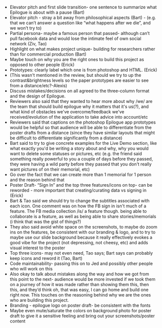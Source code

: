 - Elevator pitch and first slide transition- one sentence to summarize what Epilogue is about with a pause (Bart)
- Elevator pitch - stray a bit away from philosophical aspects (Bart) - (e.g. that we can’t answer a question like “what happens after we die”, and we won’t try to)
- Partial persona- maybe a famous person that passed- although can’t pull facebook data and would lose the intimate feel of own social network (Ziv, Tao)
- Highlight on what makes project unique- building for researchers rather than for commercial production (Bart)
- Maybe touch on why you are the right ones to build this project as opposed to other people (Erick)
- Prototypes: clearly label which one is from photoshop and HTML. (Erick)
- (This wasn't mentioned in the review, but should we try to up the contrast&brightness levels so the paper prototypes are easier to see from a distance/etc?-Alexis)
- Discuss mistakes/decisions on all agreed to the three-column format and the design of Epilogue.
- Reviewers also said that they wanted to hear more about why /we/ are the team that should build epilogue why it matters that it's us(?), and what kind of obstacles we've overcome/feedback we've received/evolution of the application to take advice into account/etc
- Reviewers said that captions on the photoshop Epilogue app prototypes would be helpful so that audience will be able to differentiate from the poster drafts from a distance (since they have similar layouts that might be difficult to differentiate significantly from a distance)
- Bart said to try to give concrete examples for the Live Demo section, like what exactly you'd be writing a story about and why, why you would want to delete some statuses or pictures, etc (e.g. the friend said something really powerful to you a couple of days before they passed, they were having a wild party before they passed that you don't really want pictures of on their memorial, etc)
- Go over the fact that we can create more than 1 memorial for 1 person and the reason behind that
- Poster Draft- “Sign In” and the top three features/icons on top- can be reworded - more important that creating/curating data vs signing in (Erick)
- Bart & Tao said we should try to change the subtitles associated with each icon. One comment was on how the FB sign in isn't much of a feature. The FB media collection /is/ a feature though. being able to collaborate is a feature, as well as being able to share stories/memorials (i think that was the gist of things?)
- They also said avoid white space on the screenshots, to maybe do zoom ins on the features, be consistent with our branding & logo, and to try to maybe use our slide background because it really effectively evokes a good vibe for the project (not depressing, not cheesy, etc) and adds visual interest to the poster
- Top three icons- may not even need, Tao says; Bart says can probably keep icons and reword it (Tao, Bart)
- Code maintainability- passing this on to Jed and possibly other people who will work on this 
- Also okay to talk about mistakes along the way and how we got from this point to the next- audience would be more invested if we took them on a journey of how it was made rather than showing them this, then this, and they’d think oh, that was easy, I can go home and build one right now. This touches on the reasoning behind why we are the ones who are building this project. 
- Branding - epilogue logo on poster draft- be consistent with the fonts
- Maybe even mute/saturate the colors on background photo for poster draft to give it a sensitive feeling and bring out your screenshots/poster content  

